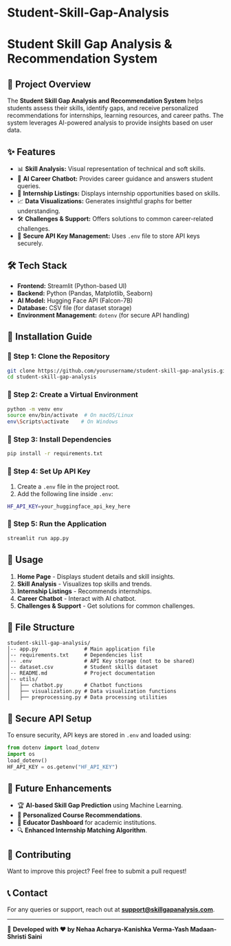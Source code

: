 # Student-Skill-Gap-Analysis

# Student Skill Gap Analysis & Recommendation System

## 📖 Project Overview
The **Student Skill Gap Analysis and Recommendation System** helps students assess their skills, identify gaps, and receive personalized recommendations for internships, learning resources, and career paths. The system leverages AI-powered analysis to provide insights based on user data.

## ✨ Features
- 📊 **Skill Analysis:** Visual representation of technical and soft skills.
- 🤖 **AI Career Chatbot:** Provides career guidance and answers student queries.
- 💼 **Internship Listings:** Displays internship opportunities based on skills.
- 📈 **Data Visualizations:** Generates insightful graphs for better understanding.
- 🛠 **Challenges & Support:** Offers solutions to common career-related challenges.
- 🔐 **Secure API Key Management:** Uses `.env` file to store API keys securely.

## 🛠 Tech Stack
- **Frontend:** Streamlit (Python-based UI)
- **Backend:** Python (Pandas, Matplotlib, Seaborn)
- **AI Model:** Hugging Face API (Falcon-7B)
- **Database:** CSV file (for dataset storage)
- **Environment Management:** `dotenv` (for secure API handling)

## 🚀 Installation Guide

### 🔹 Step 1: Clone the Repository
```sh
git clone https://github.com/yourusername/student-skill-gap-analysis.git
cd student-skill-gap-analysis
```

### 🔹 Step 2: Create a Virtual Environment
```sh
python -m venv env
source env/bin/activate  # On macOS/Linux
env\Scripts\activate    # On Windows
```

### 🔹 Step 3: Install Dependencies
```sh
pip install -r requirements.txt
```

### 🔹 Step 4: Set Up API Key
1. Create a `.env` file in the project root.
2. Add the following line inside `.env`:
```sh
HF_API_KEY=your_huggingface_api_key_here
```

### 🔹 Step 5: Run the Application
```sh
streamlit run app.py
```

## 📌 Usage
1. **Home Page** - Displays student details and skill insights.
2. **Skill Analysis** - Visualizes top skills and trends.
3. **Internship Listings** - Recommends internships.
4. **Career Chatbot** - Interact with AI chatbot.
5. **Challenges & Support** - Get solutions for common challenges.

## 📂 File Structure
```
student-skill-gap-analysis/
│-- app.py               # Main application file
│-- requirements.txt     # Dependencies list
│-- .env                 # API Key storage (not to be shared)
│-- dataset.csv          # Student skills dataset
│-- README.md            # Project documentation
│-- utils/
│   ├── chatbot.py       # Chatbot functions
│   ├── visualization.py # Data visualization functions
│   ├── preprocessing.py # Data processing utilities
```

## 🔐 Secure API Setup
To ensure security, API keys are stored in `.env` and loaded using:
```python
from dotenv import load_dotenv
import os
load_dotenv()
HF_API_KEY = os.getenv("HF_API_KEY")
```

## 🚀 Future Enhancements
- 🏆 **AI-based Skill Gap Prediction** using Machine Learning.
- 📢 **Personalized Course Recommendations**.
- 🏫 **Educator Dashboard** for academic institutions.
- 🔍 **Enhanced Internship Matching Algorithm**.

## 🤝 Contributing
Want to improve this project? Feel free to submit a pull request!

## 📞 Contact
For any queries or support, reach out at **support@skillgapanalysis.com**.

---
🔹 **Developed with ❤️ by Nehaa Acharya-Kanishka Verma-Yash Madaan-Shristi Saini**

